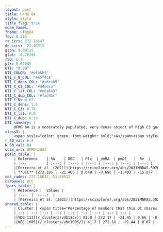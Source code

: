 ```yaml
---
layout: post
title: UFMG 84
style: style
title_flag: true
more_names: 
fname: ufmg84
fov: 0.213
ra_icrs: 272.18647
de_icrs: -21.46512
glon: 9.09111
glat: -0.78194
r50: 6.4
plx: 0.64945
UTI: "0.09"
UTI_COLOR: "#efb5b3"
UTI_C_N_COL: "#e5f4ce"
UTI_C_dens_COL: "#a6cab9"
UTI_C_C3_COL: "#d4edca"
UTI_C_lit_COL: "#e0a6b3"
UTI_C_dup_COL: "#fac9bc"
UTI_C_N: 0.67
UTI_C_dens: 1.0
UTI_C_C3: 0.75
UTI_C_lit: 0.0
UTI_C_dup: 0.19
UTI_summary: |
    UFMG 84 is a moderately populated, very dense object of high C3 quality. It is rarely studied in the literature.<br><br><span style="color: #99180f; font-weight: bold;">Warning: </span>This is likely a duplicate object, which shares a large percentage of members with at least one previously reported entry.
class3: |
    <span style="color: green; font-weight: bold;">A</span><span style="color: #FFC300; font-weight: bold;">B</span>
r_50_val: 6.4
N_50_val: 84
scix_url: UFMG%2084
posit_table: |
    | Reference    | RA    | DEC   | Plx  | pmRA  | pmDE   |  Rv  |
    | :---         | :---: | :---: | :---: | :---: | :---: | :---: |
    |[Ferreira et al. (2021)](https://scixplorer.org/abs/2021MNRAS.502L..90F) | 272.195 | -21.482 | 0.604 | -0.625 | -1.42 | -- |
    | **UCC** |272.186 | -21.465 | 0.649 | -0.696 | -1.403 | -15.077 | 
cds_radec: 272.18647,-21.46512
carousel: UCC
fpars_table: |
    | Reference |  Values |
    | :---  |  :---:  |
    | [Ferreira et al. (2021)](https://scixplorer.org/abs/2021MNRAS.502L..90F) | `E(B-V)=0.85, Dmod=10.7, logt=7.25` |
shared_table: |
    | Cluster | <span title="Percentage of members that this OC shares with the ones listed">%</span>   | RA   | DEC   | Plx   | pmRA  | pmDE  | Rv | UTI |
    | :-: | :-: |:-: | :-: | :-: | :-: | :-: | :-: | :-: |
    |[VDB 113](/_clusters/vdb113/)| 81.0 | 272.17 | -21.45 | 0.66 | -0.73 | -1.4 | -35.75 |0.75 |
    |[UBC 1005](/_clusters/ubc1005/)| 41.7 | 272.18 | -21.44 | 0.67 | -0.71 | -1.38 | -20.92 |0.0 |
---
```

